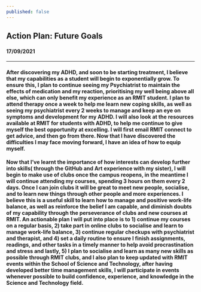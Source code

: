 ```yaml
---
published: false
---
```

 ## Action Plan: Future Goals 

#### 17/09/2021
__________________________________________________________________________________________
#### After discovering my ADHD, and soon to be starting treatment, I believe that my capabilities as a student will begin to exponentially grow. To ensure this, I plan to continue seeing my Psychiatrist to maintain the effects of medication and my reaction, prioritising my well being above all else, which can only benefit my experience as an RMIT student. I plan to attend therapy once a week to help me learn new coping skills, as well as seeing my psychiatrist every 2 weeks to manage and keep an eye on symptoms and development for my ADHD. I will also look at the resources available at RMIT for students with ADHD, to help me continue to give myself the best opportunity at excelling. I will first email RMIT connect to get advice, and then go from there.  Now that I have discovered the difficulties I may face moving forward, I have an idea of how to equip myself. 

#### Now that I’ve learnt the importance of how interests can develop further into skills( through the GitHub and Art experience with my sister), I  will begin to make use of clubs once the campus reopens, in the meantime I will continue attending my courses, spending 3 hours on them every 2 days. Once I can join clubs it will be great to meet new people, socialise, and to learn new things through other people and more experiences. I believe this is a useful skill to learn how to manage and positive work-life balance, as well as reinforce the belief I am capable, and diminish doubts of my capability through the perseverance of clubs and new courses at RMIT. An actionable plan I will put into place is to 1) continue my courses on a regular basis, 2) take part in online clubs to socialise and learn to manage work-life balance, 3) continue regular checkups with psychiatrist and therapist, and 4) set a daily routine to ensure I finish assignments, readings, and other tasks in a timely manner to help avoid procrastination and stress and lastly, 5) I plan to socialise and learn as many new skills as possible through RMIT clubs, and I also plan to keep updated with RMIT events within the School of Science and Technology, after having developed better time management skills, I will participate in events whenever possible to build confidence, experience, and knowledge in the Science and Technology field.


